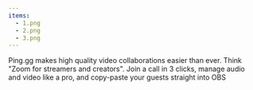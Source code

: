 ```yaml
---
items:
  - 1.png
  - 2.png
  - 3.png
---
```


Ping.gg makes high quality video collaborations easier than ever. Think "Zoom for streamers and creators". Join a call in 3 clicks, manage audio and video like a pro, and copy-paste your guests straight into OBS
